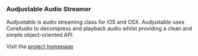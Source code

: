 ### Audjustable Audio Streamer

Audjustable is audio streaming class for iOS and OSX.  Audjustable uses CoreAudio to decompress and playback audio whilst providing a clean and simple object-oriented API.

Visit the [project homepage](http://tumtumtum.github.com/audjustable)